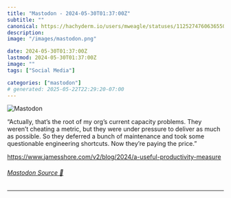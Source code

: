 ```yaml
---
title: "Mastodon - 2024-05-30T01:37:00Z"
subtitle: ""
canonical: https://hachyderm.io/users/mweagle/statuses/112527476063655061
description:
image: "/images/mastodon.png"

date: 2024-05-30T01:37:00Z
lastmod: 2024-05-30T01:37:00Z
image: ""
tags: ["Social Media"]

categories: ["mastodon"]
# generated: 2025-05-22T22:29:20-07:00
---
```

![Mastodon](/images/mastodon.png)

<p>“Actually, that’s the root of my org’s current capacity problems. They weren’t cheating a metric, but they were under pressure to deliver as much as possible. So they deferred a bunch of maintenance and took some questionable engineering shortcuts. Now they’re paying the price.”</p><p><a href="https://www.jamesshore.com/v2/blog/2024/a-useful-productivity-measure" target="_blank" rel="nofollow noopener noreferrer" translate="no"><span class="invisible">https://www.</span><span class="ellipsis">jamesshore.com/v2/blog/2024/a-</span><span class="invisible">useful-productivity-measure</span></a></p>


###### [Mastodon Source 🐘](https://hachyderm.io/@mweagle/112527476063655061)

___
